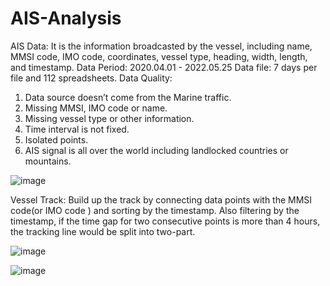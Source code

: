 # AIS-Analysis

AIS Data: It is the information broadcasted by the vessel, including name, MMSI  code, IMO code, coordinates, vessel type, heading, width, length, and timestamp.
Data Period: 2020.04.01 - 2022.05.25
Data file: 7 days per file and 112 spreadsheets.
Data Quality:
1. Data source doesn’t come from the Marine traffic.
2. Missing MMSI, IMO code or name.
3. Missing vessel type or other information.
4. Time interval is not fixed. 
5. Isolated points.
6. AIS signal is all over the world including landlocked countries or mountains.

![image](https://github.com/user-attachments/assets/ea4924dd-0976-4317-a07e-e0a49253463a)



Vessel Track: Build up the track by connecting data points with the MMSI code(or IMO code ) and sorting by the timestamp. Also filtering by the timestamp, if the time gap for two consecutive points is more than 4 hours, the tracking line would be split into two-part.

![image](https://github.com/user-attachments/assets/42f2d87e-c0f5-42b3-ae4a-5d41cff67c80)

![image](https://github.com/user-attachments/assets/3bad0505-bca1-4725-8c4f-e3cceac638a6)
